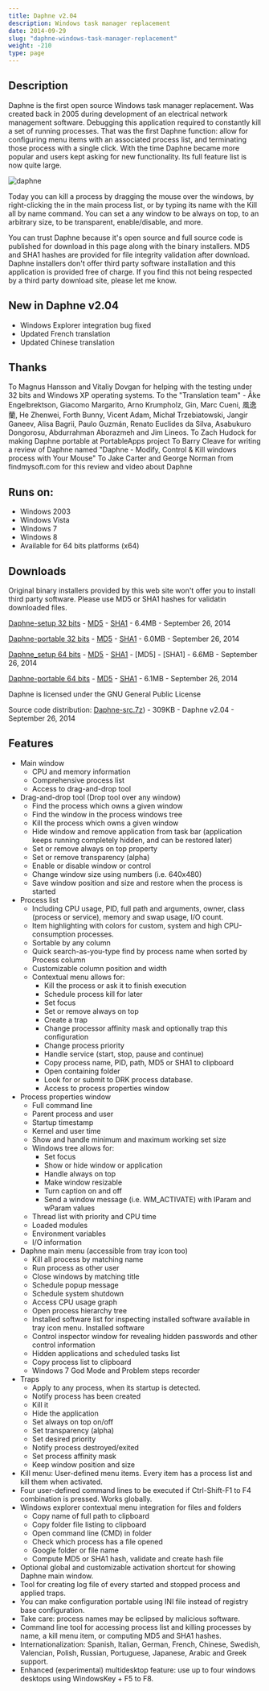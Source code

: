 ```yaml
---
title: Daphne v2.04
description: Windows task manager replacement
date: 2014-09-29
slug: "daphne-windows-task-manager-replacement"
weight: -210
type: page
---
```


## Description
Daphne is the first open source Windows task manager replacement.
Was created back in 2005 during development of an electrical network management software.
Debugging this application required to constantly kill a set of running processes.
That was the first Daphne function: allow for configuring menu items with an associated process list, and terminating those process with a single click.
With the time Daphne became more popular and users kept asking for new functionality.
Its full feature list is now quite large.

![daphne](/downloads/legacy/daphne/ScreenShot_1_201.png)

Today you can kill a process by dragging the mouse over the windows, by right-clicking the in the main process list, or by typing its name with the Kill all by name command. You can set a any window to be always on top, to an arbitrary size, to be transparent, enable/disable, and more.

You can trust Daphne because it's open source and full source code is published for download in this page along with the binary installers.
MD5 and SHA1 hashes are provided for file integrity validation after download.
Daphne installers don't offer third party software installation and this application is provided free of charge.
If you find this not being respected by a third party download site, please let me know.

## New in Daphne v2.04
* Windows Explorer integration bug fixed
* Updated French translation
* Updated Chinese translation

## Thanks
To Magnus Hansson and Vitaliy Dovgan for helping with the testing under 32 bits and Windows XP operating systems.
To the "Translation team" - Åke Engelbrektson, Giacomo Margarito, Arno Krumpholz, Gin, Marc Cueni, 風逸蘭, He Zhenwei, Forth Bunny, Vicent Adam, Michał Trzebiatowski, Jangir Ganeev, Alisa Bagrii, Paulo Guzmán, Renato Euclides da Silva, Asabukuro Dongorosu, Abdurrahman Aborazmeh and Jim Lineos.
To Zach Hudock for making Daphne portable at PortableApps project
To Barry Cleave for writing a review of Daphne named "Daphne - Modify, Control & Kill windows process with Your Mouse"
To Jake Carter and George Norman from findmysoft.com for this review and video about Daphne

## Runs on:
* Windows 2003
* Windows Vista
* Windows 7
* Windows 8
* Available for 64 bits platforms (x64)

## Downloads
Original binary installers provided by this web site won't offer you to install third party software.
Please use MD5 or SHA1 hashes for validatin downloaded files.

[Daphne-setup 32 bits](/downloads/legacy/daphne/Daphne_setup_x86.msi) - [MD5](/downloads/legacy/daphne/Daphne_setup_x86.msi.md5) - [SHA1](/downloads/legacy/daphne/Daphne_setup_x86.msi.sha1) - 6.4MB - September 26, 2014

[Daphne-portable 32 bits](/downloads/legacy/daphne/Daphne_setup_x86.zip) - [MD5](/downloads/legacy/daphne/Daphne_setup_x86.zip.md5) - [SHA1](/downloads/legacy/daphne/Daphne_setup_x86.zip.sha1) - 6.0MB - September 26, 2014

[Daphne_setup 64 bits](/downloads/legacy/daphne/Daphne_setup_x64.msi) - [MD5](/downloads/legacy/daphne/Daphne_setup_x64.msi.md5) - [SHA1](/downloads/legacy/daphne/Daphne_setup_x64.msi.sha1) - [MD5] - [SHA1] - 6.6MB - September 26, 2014

[Daphne-portable 64 bits](/downloads/legacy/daphne/Daphne_portable_x64.zip) - [MD5](/downloads/legacy/daphne/Daphne_portable_x64.zip.md5) - [SHA1](/downloads/legacy/daphne/Daphne_portable_x64.zip.sha1) - 6.1MB - September 26, 2014

Daphne is licensed under the GNU General Public License

Source code distribution:
[Daphne-src.7z](/downloads/legacy/daphne/Daphne-src.7z)) - 309KB - Daphne v2.04 - September 26, 2014

## Features
* Main window
  * CPU and memory information
  * Comprehensive process list
  * Access to drag-and-drop tool
* Drag-and-drop tool (Drop tool over any window)
  * Find the process which owns a given window
  * Find the window in the process windows tree
  * Kill the process which owns a given window
  * Hide window and remove application from task bar (application keeps running completely hidden, and can be restored later)
  * Set or remove always on top property
  * Set or remove transparency (alpha)
  * Enable or disable window or control
  * Change window size using numbers (i.e. 640x480)
  * Save window position and size and restore when the process is started
* Process list
  * Including CPU usage, PID, full path and arguments, owner, class (process or service), memory and swap usage, I/O count.
  * Item highlighting with colors for custom, system and high CPU-consumption processes.
  * Sortable by any column
  * Quick search-as-you-type find by process name when sorted by Process column
  * Customizable column position and width
  * Contextual menu allows for:
    * Kill the process or ask it to finish execution
    * Schedule process kill for later
    * Set focus
    * Set or remove always on top
    * Create a trap
    * Change processor affinity mask and optionally trap this configuration
    * Change process priority
    * Handle service (start, stop, pause and continue)
    * Copy process name, PID, path, MD5 or SHA1 to clipboard
    * Open containing folder
    * Look for or submit to DRK process database.
    * Access to process properties window
* Process properties window
  * Full command line
  * Parent process and user
  * Startup timestamp
  * Kernel and user time
  * Show and handle minimum and maximum working set size
  * Windows tree allows for:
    * Set focus
    * Show or hide window or application
    * Handle always on top
    * Make window resizable
    * Turn caption on and off
    * Send a window message (i.e. WM_ACTIVATE) with lParam and wParam values
  * Thread list with priority and CPU time
  * Loaded modules
  * Environment variables
  * I/O information
* Daphne main menu (accessible from tray icon too)
  * Kill all process by matching name
  * Run process as other user
  * Close windows by matching title
  * Schedule popup message
  * Schedule system shutdown
  * Access CPU usage graph
  * Open process hierarchy tree
  * Installed software list for inspecting installed software available in tray icon menu. Installed software
  * Control inspector window for revealing hidden passwords and other control information
  * Hidden applications and scheduled tasks list
  * Copy process list to clipboard
  * Windows 7 God Mode and Problem steps recorder
* Traps
  * Apply to any process, when its startup is detected.
  * Notify process has been created
  * Kill it
  * Hide the application
  * Set always on top on/off
  * Set transparency (alpha)
  * Set desired priority
  * Notify process destroyed/exited
  * Set process affinity mask
  * Keep window position and size
* Kill menu: User-defined menu items. Every item has a process list and kill them when activated.
* Four user-defined command lines to be executed if Ctrl-Shift-F1 to F4 combination is pressed. Works globally.
* Windows explorer contextual menu integration for files and folders
  * Copy name of full path to clipboard
  * Copy folder file listing to clipboard
  * Open command line (CMD) in folder
  * Check which process has a file opened
  * Google folder or file name
  * Compute MD5 or SHA1 hash, validate and create hash file
* Optional global and customizable activation shortcut for showing Daphne main window.
* Tool for creating log file of every started and stopped process and applied traps.
* You can make configuration portable using INI file instead of registry base configuration.
* Take care: process names may be eclipsed by malicious software.
* Command line tool for accessing process list and killing processes by name, a kill menu item, or computing MD5 and SHA1 hashes.
* Internationalization: Spanish, Italian, German, French, Chinese, Swedish, Valencian, Polish, Russian, Portuguese, Japanese, Arabic and Greek support.
* Enhanced (experimental) multidesktop feature: use up to four windows desktops using WindowsKey + F5 to F8.